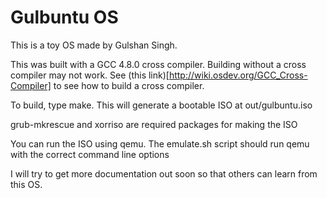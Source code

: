 Gulbuntu OS
===========

This is a toy OS made by Gulshan Singh.

This was built with a GCC 4.8.0 cross compiler. Building without a cross compiler may not work. See (this link)[http://wiki.osdev.org/GCC_Cross-Compiler] to see how to build a cross compiler.

To build, type make. This will generate a bootable ISO at out/gulbuntu.iso

grub-mkrescue and xorriso are required packages for making the ISO

You can run the ISO using qemu. The emulate.sh script should run qemu with the correct command line options

I will try to get more documentation out soon so that others can learn from this OS.